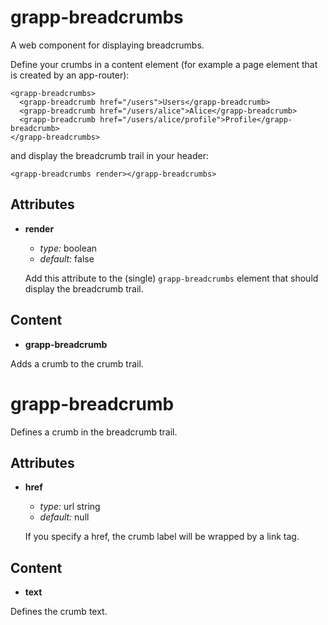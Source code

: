 grapp-breadcrumbs
=================

A web component for displaying breadcrumbs.

Define your crumbs in a content element (for example a page element that is created by an
app-router):

```
<grapp-breadcrumbs>
  <grapp-breadcrumb href="/users">Users</grapp-breadcrumb>
  <grapp-breadcrumb href="/users/alice">Alice</grapp-breadcrumb>
  <grapp-breadcrumb href="/users/alice/profile">Profile</grapp-breadcrumb>
</grapp-breadcrumbs>
```

and display the breadcrumb trail in your header:

```
<grapp-breadcrumbs render></grapp-breadcrumbs>
```

Attributes
----------

  * **render**

    - *type:* boolean
    - *default:* false

    Add this attribute to the (single) `grapp-breadcrumbs` element that should display the
    breadcrumb trail.

Content
-------

  * **grapp-breadcrumb**

  Adds a crumb to the crumb trail.


grapp-breadcrumb
================

Defines a crumb in the breadcrumb trail.

Attributes
----------

  * **href**

    - *type:* url string
    - *default:* null

    If you specify a href, the crumb label will be wrapped by a link tag.

Content
-------

  * **text**

  Defines the crumb text.
